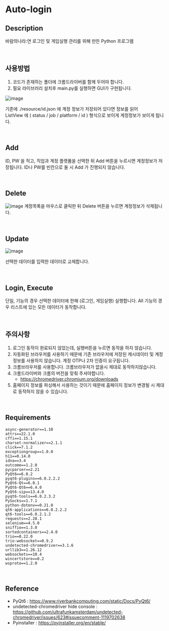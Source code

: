 # Auto-login

## Description
바람의나라:연 로그인 및 게임실행 관리를 위해 만든 Python 프로그램

<br>


## 사용방법
1. 코드가 존재하는 폴더에 크롬드라이버를 함께 두어야 합니다.
2. 필요 라이브러리 설치후 main.py를 실행하면 GUI가 구현됩니다.

![image](https://user-images.githubusercontent.com/35110792/199516897-3bb33530-a83f-4254-a35d-c01b10bf1c6f.png)

기존에 ./resource/id.json 에 계정 정보가 저장되어 있다면 정보를 읽어 \
ListView 에 ( status / job / platform / id ) 형식으로 보이게 계정정보가 보이게 됩니다.

<br>

## Add
ID, PW 을 적고, 직업과 계정 플랫폼을 선택한 뒤 Add 버튼을 누르시면 계정정보가 저장됩니다.
ID나 PW를 빈칸으로 둘 시 Add 가 진행되지 않습니다.

<br>

## Delete
![image](https://user-images.githubusercontent.com/35110792/199517746-34776a66-6c52-4c07-8e07-91f9f7a175aa.png)
계정목록을 마우스로 클릭한 뒤 Delete 버튼을 누르면 계정정보가 삭제됩니다.

<br>

## Update
![image](https://user-images.githubusercontent.com/35110792/199518708-284caa4a-7edf-4583-b36f-c2732a3e4d99.png)

선택한 데이터를 입력한 데이터로 교체합니다.

<br>

## Login, Execute
단일, 기능의 경우 선택한 데이터에 한해 (로그인, 게임실행) 실행합니다.
All 기능의 경우 리스트에 있는 모든 데이터가 동작합니다.

<br>

## 주의사항
1. 로그인 동작이 완료되지 않았는데, 실행버튼을 누르면 동작을 하지 않습니다.
2. 자동화된 브라우저를 사용하기 때문에 기존 브라우저에 저장된 캐시데이터 및 계정정보를 사용하지 않습니다. 계정 OTP나 2차 인증이 요구됩니다.
3. 크롬브라우저를 사용합니다. 크롬브라우저가 없을시 제대로 동작하지않습니다.
4. 크롬드라이버와 크롬의 버전을 맞춰 주셔야합니다.
    - https://chromedriver.chromium.org/downloads
5. 홈페이지 정보를 파싱해서 사용하는 것이기 때문에 홈페이지 정보가 변경될 시 제대로 동작하지 않을 수 있습니다.

<br>

## Requirements
```
async-generator==1.10
attrs==22.1.0
cffi==1.15.1
charset-normalizer==2.1.1
click==7.1.2
exceptiongroup==1.0.0
h11==0.14.0
idna==3.4
outcome==1.2.0
pycparser==2.21
PyQt6==6.0.2
pyqt6-plugins==6.0.2.2.2
PyQt6-Qt==6.0.1
PyQt6-Qt6==6.4.0
PyQt6-sip==13.4.0
pyqt6-tools==6.0.2.3.2
PySocks==1.7.1
python-dotenv==0.21.0
qt6-applications==6.0.2.2.2
qt6-tools==6.0.2.1.2
requests==2.28.1
selenium==4.5.0
sniffio==1.3.0
sortedcontainers==2.4.0
trio==0.22.0
trio-websocket==0.9.2
undetected-chromedriver==3.1.6
urllib3==1.26.12
websockets==10.4
wincertstore==0.2
wsproto==1.2.0
```

<br>

## Reference
* PyQt6 : https://www.riverbankcomputing.com/static/Docs/PyQt6/
* undetected-chromedriver hide console : https://github.com/ultrafunkamsterdam/undetected-chromedriver/issues/623#issuecomment-1119702638
* Pyinstaller : https://pyinstaller.org/en/stable/